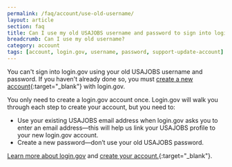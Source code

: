 ```yaml
---
permalink: /faq/account/use-old-username/
layout: article
section: faq
title: Can I use my old USAJOBS username and password to sign into login.gov?
breadcrumb: Can I use my old username?
category: account
tags: [account, login.gov, username, password, support-update-account]
---
```


You can't sign into login.gov using your old USAJOBS username and password. If you haven't already done so, you must [create a new account](https://www.usajobs.gov/Applicant/ProfileDashboard/Home/){:target="_blank"} with login.gov.

You only need to create a login.gov account once. Login.gov will walk you through each step to create your account, but you need to:

*	Use your existing USAJOBS email address when login.gov asks you to enter an email address—this will help us link your USAJOBS profile to your new login.gov account.
*	Create a new password—don’t use your old USAJOBS password.

[Learn more about login.gov](login-gov/) and [create your account.](https://www.usajobs.gov/Applicant/ProfileDashboard/Home/){:target="_blank"}.
